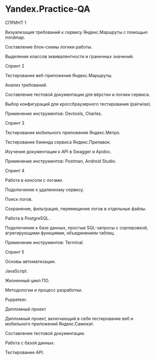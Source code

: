 # Yandex.Practice-QA

СПРИНТ 1

Визуализация требований к сервису Яндекс.Маршруты с помощью mindmap. 

Составление блок-схемы логики работы. 

Выделение классов эквивалентности и граничных значений.

Спринт 2

Тестирование веб-приложения Яндекс.Маршруты.

Анализ требований. 

Составление тестовой документации для вёрстки и логики сервиса. 

Выбор конфигураций для кроссбраузерного тестирования (pairwise). 

Применение инструментов: Devtools, Charles.

Спринт 3

Тестирование мобильного приложения Яндекс.Метро. 

Тестирование бэкенда сервиса Яндекс.Прилавок. 

Изучение документации к API в Swagger и Apidoc. 

Применение инструментов: Postman, Android Studio.

Спринт 4

Работа в консоли с логами. 

Подключение к удаленному сервису. 

Поиск логов. 

Сохранение, фильтрация, перемещение логов в отдельные файлы. 

Работа в PostgreSQL. 

Подключение к базе данных, простые SQL-запросы с сортировкой, агрегирующими функциями, объединением таблиц. 

Применение инструментов: Terminal.

Спринт 5

Основы автоматизации. 

JavaScript. 

Жизненный цикл ПО. 

Методологии и процесс разработки. 

Puppeteer.

Дипломный проект

Дипломный проект, включающий в себя тестирование веб и мобильного приложений Яндекс.Самокат.

Составление тестовой документации. 

Работа с базой данных.

Тестирование API.

